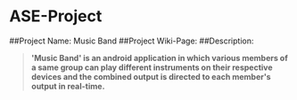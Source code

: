#                                                        **ASE-Project**
##Project Name: Music Band
##Project Wiki-Page:
##Description:
 
 >**'Music Band' is an android application in which various members of a same group can play different instruments on their respective devices and the combined output is directed to each member's output in real-time.**

